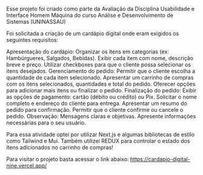 Esse projeto foi criado como parte da Avaliação da Disciplina Usabilidade e Interface Homem Máquina do curso Análise e Desenvolvimento de Sistemas (UNINASSAU)

Foi solicitada a criação de um cardápio digital onde eram exigidos os seguintes requisitos:

Apresentação do cardápio:
Organizar os itens em categorias (ex: Hambúrgueres, Salgados, Bebidas).
Exibir cada item com nome, descrição breve e preço.
Utilizar checkboxes para que o cliente possa selecionar os itens desejados.
Gerenciamento do pedido:
Permitir que o cliente escolha a quantidade de cada item selecionado.
Apresentar um carrinho de compras com os itens selecionados, quantidades e total do pedido.
Oferecer opções para adicionar mais itens ou finalizar o pedido.
Finalização do pedido:
Exibir as opções de pagamento: cartão (débito ou crédito) ou Pix.
Solicitar o nome completo e endereço do cliente para entrega.
Apresentar um resumo do pedido para confirmação.
Permitir que o cliente confirme ou cancele o pedido.
Observação: Mensagens claras e objetivas. Apresente informações necessárias para o seu usuário.

Para essa atividade optei por utilizar Next.js e algumas bibliotecas de estilo como Tailwind e Mui. Também utilizei REDUX para controlar o estado dos ítens adicionados no carrinho de compras!

Para visitar o projeto basta acessar o link abaixo: https://cardapio-digital-nine.vercel.app/
